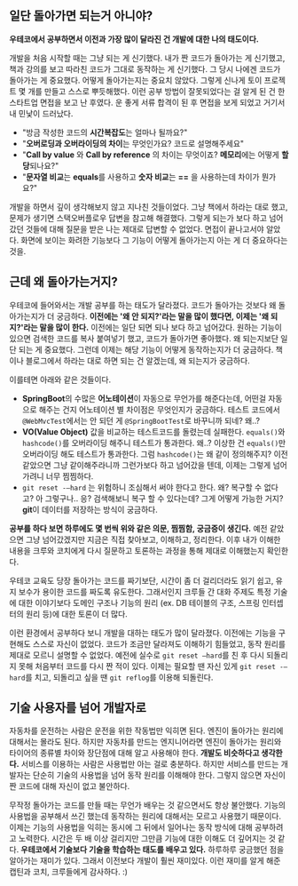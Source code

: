 ## 일단 돌아가면 되는거 아니야?

**우테코에서 공부하면서 이전과 가장 많이 달라진 건 개발에 대한 나의 태도이다.**

개발을 처음 시작할 때는 그냥 되는 게 신기했다. 내가 짠 코드가 돌아가는 게 신기했고, 책과 강의를 보고 따라친 코드가 그대로 동작하는 게 신기했다. 그 당시 나에겐 코드가 돌아가는 게 중요했다. 어떻게 돌아가는지는 중요치 않았다. 그렇게 신나게 토이 프로젝트 몇 개를 만들고 스스로 뿌듯해했다. 이런 공부 방법이 잘못되었다는 걸 알게 된 건 한 스타트업 면접을 보고 난 후였다. 운 좋게 서류 합격이 된 후 면접을 보게 되었고 거기서 내 민낯이 드러났다.

- "방금 작성한 코드의 **시간복잡도**는 얼마나 될까요?"
- "**오버로딩과 오버라이딩의 차이**는 무엇인가요? 코드로 설명해주세요"
- "**Call by value** 와 **Call by reference** 의 차이는 무엇이죠? **메모리**에는 어떻게 **할당**되나요?"
- "**문자열 비교**는 **equals**를 사용하고 **숫자 비교**는 **==** 을 사용하는데 차이가 뭔가요?"

개발을 하면서 깊이 생각해보지 않고 지나친 것들이었다. 그냥 책에서 하라는 대로 했고, 문제가 생기면 스택오버플로우 답변을 참고해 해결했다. 그렇게 되는가 보다 하고 넘어갔던 것들에 대해 질문을 받은 나는 제대로 답변할 수 없었다. 면접이 끝나고서야 알았다. 화면에 보이는 화려한 기능보다 그 기능이 어떻게 돌아가는지 아는 게 더 중요하다는 것을.

## 근데 왜 돌아가는거지?

우테코에 들어와서는 개발 공부를 하는 태도가 달라졌다. 코드가 돌아가는 것보다 왜 돌아가는지가 더 궁금하다. **이전에는 '왜 안 되지?'라는 말을 많이 했다면, 이제는 '왜 되지?'라는 말을 많이 한다.** 이전에는 일단 되면 되나 보다 하고 넘어갔다. 원하는 기능이 있으면 검색한 코드를 복사 붙여넣기 했고, 코드가 돌아가면 좋아했다. 왜 되는지보단 일단 되는 게 중요했다. 그런데 이제는 해당 기능이 어떻게 동작하는지가 더 궁금하다. 책이나 블로그에서 하라는 대로 하면 되는 건 알겠는데, 왜 되는지가 궁금하다.

이를테면 아래와 같은 것들이다.

- **SpringBoot**의 수많은 **어노테이션**이 자동으로 무언가를 해준다는데, 어떤걸 자동으로 해주는 건지 어노테이션 별 차이점은 무엇인지가 궁금하다. 테스트 코드에서 `@WebMvcTest`에서는 안 되던 게 `@SpringBootTest`로 바꾸니까 되네? 왜..?
- **VO(Value Object)** 값을 비교하는 테스트코드를 돌렸는데 실패한다. `equals()`와 `hashcode()`를 오버라이딩 해주니 테스트가 통과한다. 왜..? 이상한 건 `equals()`만 오버라이딩 해도 테스트가 통과한다. 그럼 `hashcode()`는 왜 같이 정의해주지? 이전 같았으면 그냥 같이해주라니까 그런가보다 하고 넘어갔을 텐데, 이제는 그렇게 넘어가려니 너무 찜찜하다.
- `git reset -—hard` 는 위험하니 조심해서 써야 한다고 한다. 왜? 복구할 수 없다고? 아 그렇구나.. 응? 검색해보니 복구 할 수 있다는데? 그게 어떻게 가능한 거지? **git**이 데이터를 저장하는 방식이 궁금하다.

**공부를 하다 보면 하루에도 몇 번씩 위와 같은 의문, 찜찜함, 궁금증이 생긴다.** 예전 같았으면 그냥 넘어갔겠지만 지금은 직접 찾아보고, 이해하고, 정리한다. 이후 내가 이해한 내용을 크루와 코치에게 다시 질문하고 토론하는 과정을 통해 제대로 이해했는지 확인한다.

우테코 교육도 당장 돌아가는 코드를 짜기보단, 시간이 좀 더 걸리더라도 읽기 쉽고, 유지 보수가 용이한 코드를 짜도록 유도한다. 그래서인지 크루들 간 대화 주제도 특정 기술에 대한 이야기보다 도메인 구조나 기능의 원리 (ex. DB 테이블의 구조, 스프링 인터셉터의 원리 등)에 대한 토론이 더 많다.

이런 환경에서 공부하다 보니 개발을 대하는 태도가 많이 달라졌다. 이전에는 기능을 구현해도 스스로 자신이 없었다.  코드가 조금만 달라져도 이해하기 힘들었고, 동작 원리를 제대로 모르니 설명할 수 없었다. 예전에 실수로 `git reset —hard`를 친 후 다시 되돌리지 못해 처음부터 코드를 다시 짠 적이 있다. 이제는 필요할 땐 자신 있게 `git reset -—hard`를 치고, 되돌리고 싶을 땐 `git reflog`를 이용해 되돌린다.

## 기술 사용자를 넘어 개발자로

자동차를 운전하는 사람은 운전을 위한 작동법만 익히면 된다. 엔진이 돌아가는 원리에 대해서는 몰라도 된다. 하지만 자동차를 만드는 엔지니어라면 엔진이 돌아가는 원리와 타이어의 종류별 차이와 장단점에 대해 알고 사용해야 한다. **개발도 비슷하다고 생각한다.** 서비스를 이용하는 사람은 사용법만 아는 걸로 충분하다. 하지만 서비스를 만드는 개발자는 단순히 기술의 사용법을 넘어 동작 원리를 이해해야 한다. 그렇지 않으면 자신이 짠 코드에 대해 자신이 없고 불안하다.

무작정 돌아가는 코드를 만들 때는 무언가 배우는 것 같으면서도 항상 불안했다. 기능의 사용법을 공부해서 쓰긴 했는데 동작하는 원리에 대해서는 모르고 사용했기 때문이다. 이제는 기능의 사용법을 익히는 동시에 그 뒤에서 일어나는 동작 방식에 대해 공부하려고 노력한다. 시간은 두 배 이상 걸리지만 그만큼 기능에 대한 이해도 더 깊어지는 것 같다. **우테코에서 기술보다 기술을 학습하는 태도를 배우고 있다.** 하루하루 궁금했던 점을 알아가는 재미가 있다. 그래서 이전보다 개발이 훨씬 재미있다. 이런 재미를 알게 해준 캡틴과 코치, 크루들에게 감사하다. :)
